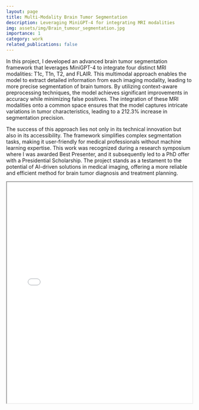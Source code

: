 ```yaml
---
layout: page
title: Multi-Modality Brain Tumor Segmentation
description: Leveraging MiniGPT-4 for integrating MRI modalities
img: assets/img/Brain_tumour_segmentation.jpg
importance: 1
category: work
related_publications: false
---
```


In this project, I developed an advanced brain tumor segmentation framework that leverages MiniGPT-4 to integrate four distinct MRI modalities: T1c, T1n, T2, and FLAIR. This multimodal approach enables the model to extract detailed information from each imaging modality, leading to more precise segmentation of brain tumors. By utilizing context-aware preprocessing techniques, the model achieves significant improvements in accuracy while minimizing false positives. The integration of these MRI modalities onto a common space ensures that the model captures intricate variations in tumor characteristics, leading to a 212.3% increase in segmentation precision.

The success of this approach lies not only in its technical innovation but also in its accessibility. The framework simplifies complex segmentation tasks, making it user-friendly for medical professionals without machine learning expertise. This work was recognized during a research symposium where I was awarded Best Presenter, and it subsequently led to a PhD offer with a Presidential Scholarship. The project stands as a testament to the potential of AI-driven solutions in medical imaging, offering a more reliable and efficient method for brain tumor diagnosis and treatment planning.

<iframe src="/assets/pdf/brain_tumor_segmentation.pdf" width="100%" height="600px">
    This browser does not support PDFs. Please download the PDF to view it:
    <a href="/assets/pdf/brain_tumor_segmentation.pdf">Download PDF</a>
</iframe>
